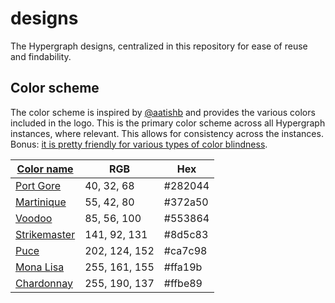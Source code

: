 # designs
The Hypergraph designs, centralized in this repository for ease of reuse and findability.

## Color scheme

The color scheme is inspired by [@aatishb](https://twitter.com/aatishb/status/1167546486005129216?s=20) and provides the various colors included in the logo. This is the primary color scheme across all Hypergraph instances, where relevant. This allows for consistency across the instances. Bonus: [it is pretty friendly for various types of color blindness](https://www.color-blindness.com/coblis-color-blindness-simulator/). 

| [Color name](http://chir.ag/projects/name-that-color/) | RGB | Hex |
| ----- | --- | --- |
| [Port Gore](http://chir.ag/projects/name-that-color/#282044) | 40, 32, 68 | #282044 |
| [Martinique](http://chir.ag/projects/name-that-color/#372A50) | 55, 42, 80 | #372a50 |
| [Voodoo](http://chir.ag/projects/name-that-color/#553864) | 85, 56, 100 | #553864 |
| [Strikemaster](http://chir.ag/projects/name-that-color/#8d5c83) | 141, 92, 131 | #8d5c83 |
| [Puce](http://chir.ag/projects/name-that-color/#ca7c98) | 202, 124, 152 | #ca7c98 |
| [Mona Lisa](http://chir.ag/projects/name-that-color/#ffa19b) | 255, 161, 155 | #ffa19b |
| [Chardonnay](http://chir.ag/projects/name-that-color/#ffbe89) | 255, 190, 137 | #ffbe89 |
